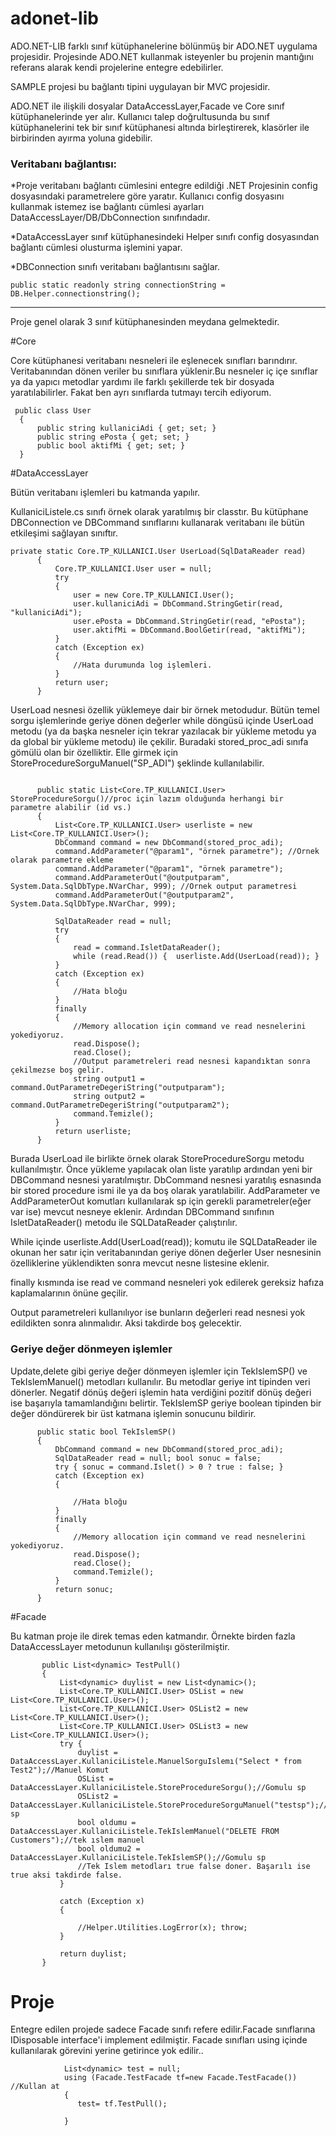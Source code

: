 # adonet-lib

ADO.NET-LIB farklı sınıf kütüphanelerine bölünmüş bir ADO.NET uygulama projesidir. Projesinde ADO.NET kullanmak isteyenler bu projenin mantığını referans alarak kendi projelerine entegre edebilirler.

SAMPLE projesi bu bağlantı tipini uygulayan bir MVC projesidir.

ADO.NET ile ilişkili dosyalar DataAccessLayer,Facade ve Core sınıf kütüphanelerinde yer alır. Kullanıcı talep doğrultusunda bu sınıf kütüphanelerini tek bir sınıf kütüphanesi altında birleştirerek, klasörler ile birbirinden ayırma yoluna gidebilir.

### Veritabanı bağlantısı:

  *Proje veritabanı bağlantı cümlesini entegre edildiği .NET Projesinin config dosyasındaki parametrelere göre yaratır. Kullanıcı config dosyasını kullanmak istemez ise bağlantı cümlesi ayarları DataAccessLayer/DB/DbConnection sınıfındadır. 

  *DataAccessLayer sınıf kütüphanesindeki Helper sınıfı config dosyasından bağlantı cümlesi olusturma işlemini yapar.

  *DBConnection sınıfı veritabanı bağlantısını sağlar.

  ```
  public static readonly string connectionString = DB.Helper.connectionstring();
  ```
  ---

  Proje genel olarak 3 sınıf kütüphanesinden meydana gelmektedir.
  
  #Core
  
  Core kütüphanesi veritabanı nesneleri ile eşlenecek sınıfları barındırır. Veritabanından dönen veriler bu sınıflara yüklenir.Bu nesneler iç içe sınıflar ya da yapıcı metodlar yardımı ile farklı şekillerde tek bir dosyada yaratılabilirler. Fakat ben ayrı sınıflarda tutmayı tercih ediyorum.
  ```
   public class User
    {       
        public string kullaniciAdi { get; set; }
        public string ePosta { get; set; }
        public bool aktifMi { get; set; }
    }
  
  ```
  #DataAccessLayer
  
  Bütün veritabanı işlemleri bu katmanda yapılır.
  
  KullaniciListele.cs sınıfı örnek olarak yaratılmış bir classtır. Bu kütüphane DBConnection ve DBCommand sınıflarını kullanarak veritabanı ile bütün etkileşimi sağlayan sınıftır.
  
  ```
  private static Core.TP_KULLANICI.User UserLoad(SqlDataReader read)
        {
            Core.TP_KULLANICI.User user = null; 
            try
            {
                user = new Core.TP_KULLANICI.User();
                user.kullaniciAdi = DbCommand.StringGetir(read, "kullaniciAdi");
                user.ePosta = DbCommand.StringGetir(read, "ePosta");
                user.aktifMi = DbCommand.BoolGetir(read, "aktifMi");              
            }
            catch (Exception ex)
            {
                //Hata durumunda log işlemleri.
            }
            return user;
        }  
  ```
  UserLoad nesnesi özellik yüklemeye dair bir örnek metodudur. Bütün temel sorgu işlemlerinde geriye dönen değerler while döngüsü içinde UserLoad metodu (ya da başka nesneler için tekrar yazılacak bir yükleme metodu ya da global bir yükleme metodu) ile çekilir. Buradaki stored_proc_adi sınıfa gömülü olan bir özelliktir. Elle girmek için StoreProcedureSorguManuel("SP_ADI") şeklinde kullanılabilir.
    
  ```
  
        public static List<Core.TP_KULLANICI.User> StoreProcedureSorgu()//proc için lazım olduğunda herhangi bir parametre alabilir (id vs.)
        {
            List<Core.TP_KULLANICI.User> userliste = new List<Core.TP_KULLANICI.User>();
            DbCommand command = new DbCommand(stored_proc_adi);
            command.AddParameter("@param1", "örnek parametre"); //Ornek olarak parametre ekleme
            command.AddParameter("@param1", "örnek parametre");
            command.AddParameterOut("@outputparam", System.Data.SqlDbType.NVarChar, 999); //Ornek output parametresi
            command.AddParameterOut("@outputparam2", System.Data.SqlDbType.NVarChar, 999);

            SqlDataReader read = null;
            try
            {
                read = command.IsletDataReader();
                while (read.Read()) {  userliste.Add(UserLoad(read)); }              
            }
            catch (Exception ex) 
            {               
                //Hata bloğu
            }
            finally
            {
                //Memory allocation için command ve read nesnelerini yokediyoruz.
                read.Dispose();
                read.Close();
                //Output parametreleri read nesnesi kapandıktan sonra çekilmezse boş gelir. 
                string output1 = command.OutParametreDegeriString("outputparam");
                string output2 = command.OutParametreDegeriString("outputparam2");
                command.Temizle();            
            }
            return userliste;
        }
  
  ```
  
  Burada UserLoad ile birlikte örnek olarak StoreProcedureSorgu metodu kullanılmıştır. Önce yükleme yapılacak olan liste yaratılıp ardından yeni bir DBCommand nesnesi yaratılmıştır. DbCommand nesnesi yaratılış esnasında bir stored procedure ismi ile ya da boş olarak yaratılabilir. AddParameter ve AddParameterOut komutları kullanılarak sp için gerekli parametreler(eğer var ise) mevcut nesneye eklenir. Ardından DBCommand sınıfının IsletDataReader() metodu ile SQLDataReader çalıştırılır. 
  
  While içinde  userliste.Add(UserLoad(read)); komutu ile SQLDataReader ile okunan her satır için veritabanından geriye dönen değerler User nesnesinin özelliklerine yüklendikten sonra mevcut nesne listesine eklenir. 
  
  finally kısmında ise read ve command nesneleri yok edilerek gereksiz hafıza kaplamalarının önüne geçilir.
  
  Output parametreleri kullanılıyor ise bunların değerleri read nesnesi yok edildikten sonra alınmalıdır. Aksi takdirde boş gelecektir.
  
  ### Geriye değer dönmeyen işlemler
  
  Update,delete gibi geriye değer dönmeyen işlemler için TekIslemSP() ve TekIslemManuel() metodları kullanılır. Bu metodlar geriye int tipinden veri dönerler. Negatif dönüş değeri işlemin hata verdiğini pozitif dönüş değeri ise başarıyla tamamlandığını belirtir. TekIslemSP geriye boolean tipinden bir değer döndürerek bir üst katmana işlemin sonucunu bildirir.
  
  ```
        public static bool TekIslemSP()
        {           
            DbCommand command = new DbCommand(stored_proc_adi);      
            SqlDataReader read = null; bool sonuc = false;
            try { sonuc = command.Islet() > 0 ? true : false; }
            catch (Exception ex)
            {

                //Hata bloğu
            }
            finally
            {
                //Memory allocation için command ve read nesnelerini yokediyoruz.
                read.Dispose();
                read.Close();
                command.Temizle();
            }
            return sonuc;
        }

```
 #Facade
 
 Bu katman proje ile direk temas eden katmandır. Örnekte birden fazla DataAccessLayer metodunun kullanılışı gösterilmiştir.
 
 ``` 
        public List<dynamic> TestPull()
        {
            List<dynamic> duylist = new List<dynamic>();
            List<Core.TP_KULLANICI.User> OSList = new List<Core.TP_KULLANICI.User>();
            List<Core.TP_KULLANICI.User> OSList2 = new List<Core.TP_KULLANICI.User>();
            List<Core.TP_KULLANICI.User> OSList3 = new List<Core.TP_KULLANICI.User>();
            try {
                duylist = DataAccessLayer.KullaniciListele.ManuelSorguIslemı("Select * from Test2");//Manuel Komut
                OSList = DataAccessLayer.KullaniciListele.StoreProcedureSorgu();//Gomulu sp
                OSList2 = DataAccessLayer.KullaniciListele.StoreProcedureSorguManuel("testsp");//Manuel sp
                bool oldumu = DataAccessLayer.KullaniciListele.TekIslemManuel("DELETE FROM Customers");//tek ıslem manuel
                bool oldumu2 = DataAccessLayer.KullaniciListele.TekIslemSP();//Gomulu sp
                //Tek Islem metodları true false doner. Başarılı ise true aksi takdirde false.
            }
            
            catch (Exception x)
            {

                //Helper.Utilities.LogError(x); throw;
            }

            return duylist;
        }
 
 ```

# Proje

Entegre edilen projede sadece Facade sınıfı refere edilir.Facade sınıflarına IDisposable interface'i implement edilmiştir. Facade sınıfları using içinde kullanılarak görevini yerine getirince yok edilir..

```
            List<dynamic> test = null;
            using (Facade.TestFacade tf=new Facade.TestFacade()) //Kullan at
            {
               test= tf.TestPull();
               
            }
```
